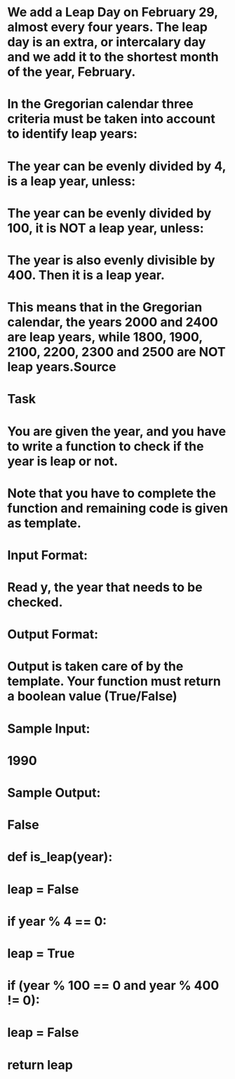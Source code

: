 # We add a Leap Day on February 29, almost every four years. The leap day is an extra, or intercalary day and we add it to the shortest month of the year, February.
# In the Gregorian calendar three criteria must be taken into account to identify leap years:

# The year can be evenly divided by 4, is a leap year, unless:
# The year can be evenly divided by 100, it is NOT a leap year, unless:
# The year is also evenly divisible by 400. Then it is a leap year.
# This means that in the Gregorian calendar, the years 2000 and 2400 are leap years, while 1800, 1900, 2100, 2200, 2300 and 2500 are NOT leap years.Source

# Task
# You are given the year, and you have to write a function to check if the year is leap or not.
# Note that you have to complete the function and remaining code is given as template.

# Input Format:
# Read y, the year that needs to be checked.

# Output Format:
# Output is taken care of by the template. Your function must return a boolean value (True/False)

# Sample Input:
# 1990

# Sample Output:
# False

# def is_leap(year):
#     leap = False

#     if year % 4 == 0:
#         leap = True
#         if (year % 100 == 0 and year % 400 != 0):
#             leap = False

#     return leap
